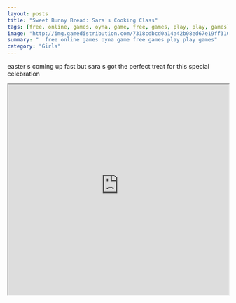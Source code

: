 ```yaml
---
layout: posts
title: "Sweet Bunny Bread: Sara's Cooking Class"
tags: [free, online, games, oyna, game, free, games, play, play, games]
image: "http://img.gamedistribution.com/7318cdbcd0a14a42b08ed67e19ff3105.jpg"
summary: "  free online games oyna game free games play play games"
category: "Girls"
---
```


easter s coming up fast but sara s got the perfect treat for this special celebration

<iframe width="100%" height="480px;" src="http://flash.gamedistribution.com?game=7318cdbcd0a14a42b08ed67e19ff3105"></iframe>